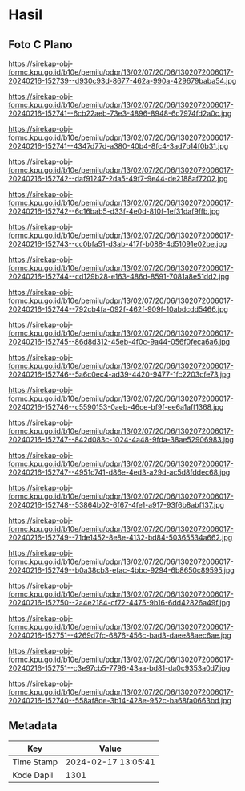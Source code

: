 # Hasil

## Foto C Plano

https://sirekap-obj-formc.kpu.go.id/b10e/pemilu/pdpr/13/02/07/20/06/1302072006017-20240216-152739--d930c93d-8677-462a-990a-429679baba54.jpg

https://sirekap-obj-formc.kpu.go.id/b10e/pemilu/pdpr/13/02/07/20/06/1302072006017-20240216-152741--6cb22aeb-73e3-4896-8948-6c7974fd2a0c.jpg

https://sirekap-obj-formc.kpu.go.id/b10e/pemilu/pdpr/13/02/07/20/06/1302072006017-20240216-152741--4347d77d-a380-40b4-8fc4-3ad7b14f0b31.jpg

https://sirekap-obj-formc.kpu.go.id/b10e/pemilu/pdpr/13/02/07/20/06/1302072006017-20240216-152742--daf91247-2da5-49f7-9e44-de2188af7202.jpg

https://sirekap-obj-formc.kpu.go.id/b10e/pemilu/pdpr/13/02/07/20/06/1302072006017-20240216-152742--6c16bab5-d33f-4e0d-810f-1ef31daf9ffb.jpg

https://sirekap-obj-formc.kpu.go.id/b10e/pemilu/pdpr/13/02/07/20/06/1302072006017-20240216-152743--cc0bfa51-d3ab-417f-b088-4d51091e02be.jpg

https://sirekap-obj-formc.kpu.go.id/b10e/pemilu/pdpr/13/02/07/20/06/1302072006017-20240216-152744--cd129b28-e163-486d-8591-7081a8e51dd2.jpg

https://sirekap-obj-formc.kpu.go.id/b10e/pemilu/pdpr/13/02/07/20/06/1302072006017-20240216-152744--792cb4fa-092f-462f-909f-10abdcdd5466.jpg

https://sirekap-obj-formc.kpu.go.id/b10e/pemilu/pdpr/13/02/07/20/06/1302072006017-20240216-152745--86d8d312-45eb-4f0c-9a44-056f0feca6a6.jpg

https://sirekap-obj-formc.kpu.go.id/b10e/pemilu/pdpr/13/02/07/20/06/1302072006017-20240216-152746--5a6c0ec4-ad39-4420-9477-1fc2203cfe73.jpg

https://sirekap-obj-formc.kpu.go.id/b10e/pemilu/pdpr/13/02/07/20/06/1302072006017-20240216-152746--c5590153-0aeb-46ce-bf9f-ee6a1aff1368.jpg

https://sirekap-obj-formc.kpu.go.id/b10e/pemilu/pdpr/13/02/07/20/06/1302072006017-20240216-152747--842d083c-1024-4a48-9fda-38ae52906983.jpg

https://sirekap-obj-formc.kpu.go.id/b10e/pemilu/pdpr/13/02/07/20/06/1302072006017-20240216-152747--4951c741-d86e-4ed3-a29d-ac5d8fddec68.jpg

https://sirekap-obj-formc.kpu.go.id/b10e/pemilu/pdpr/13/02/07/20/06/1302072006017-20240216-152748--53864b02-6f67-4fe1-a917-93f6b8abf137.jpg

https://sirekap-obj-formc.kpu.go.id/b10e/pemilu/pdpr/13/02/07/20/06/1302072006017-20240216-152749--71de1452-8e8e-4132-bd84-50365534a662.jpg

https://sirekap-obj-formc.kpu.go.id/b10e/pemilu/pdpr/13/02/07/20/06/1302072006017-20240216-152749--b0a38cb3-efac-4bbc-9294-6b8650c89595.jpg

https://sirekap-obj-formc.kpu.go.id/b10e/pemilu/pdpr/13/02/07/20/06/1302072006017-20240216-152750--2a4e2184-cf72-4475-9b16-6dd42826a49f.jpg

https://sirekap-obj-formc.kpu.go.id/b10e/pemilu/pdpr/13/02/07/20/06/1302072006017-20240216-152751--4269d7fc-6876-456c-bad3-daee88aec6ae.jpg

https://sirekap-obj-formc.kpu.go.id/b10e/pemilu/pdpr/13/02/07/20/06/1302072006017-20240216-152751--c3e97cb5-7796-43aa-bd81-da0c9353a0d7.jpg

https://sirekap-obj-formc.kpu.go.id/b10e/pemilu/pdpr/13/02/07/20/06/1302072006017-20240216-152740--558af8de-3b14-428e-952c-ba68fa0663bd.jpg


## Metadata

| Key        | Value               |
| ---------- | ------------------- |
| Time Stamp | 2024-02-17 13:05:41 |
| Kode Dapil | 1301                |



